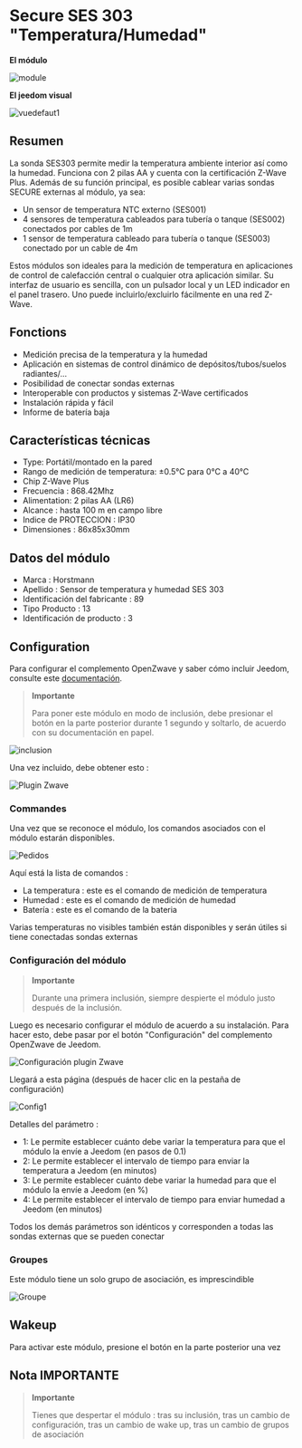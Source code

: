 # Secure SES 303 "Temperatura/Humedad"

**El módulo**

![module](images/secure.ses303/module.jpg)

**El jeedom visual**

![vuedefaut1](images/secure.ses303/vuedefaut1.jpg)

## Resumen

La sonda SES303 permite medir la temperatura ambiente interior así como la humedad. Funciona con 2 pilas AA y cuenta con la certificación Z-Wave Plus. Además de su función principal, es posible cablear varias sondas SECURE externas al módulo, ya sea:

-   Un sensor de temperatura NTC externo (SES001)
-   4 sensores de temperatura cableados para tubería o tanque (SES002) conectados por cables de 1m
-   1 sensor de temperatura cableado para tubería o tanque (SES003) conectado por un cable de 4m

Estos módulos son ideales para la medición de temperatura en aplicaciones de control de calefacción central o cualquier otra aplicación similar. Su interfaz de usuario es sencilla, con un pulsador local y un LED indicador en el panel trasero. Uno puede incluirlo/excluirlo fácilmente en una red Z-Wave.

## Fonctions

-   Medición precisa de la temperatura y la humedad
-   Aplicación en sistemas de control dinámico de depósitos/tubos/suelos radiantes/…​
-   Posibilidad de conectar sondas externas
-   Interoperable con productos y sistemas Z-Wave certificados
-   Instalación rápida y fácil
-   Informe de batería baja

## Características técnicas

-   Type: Portátil/montado en la pared
-   Rango de medición de temperatura: ±0.5°C para 0°C a 40°C
-   Chip Z-Wave Plus
-   Frecuencia : 868.42Mhz
-   Alimentation: 2 pilas AA (LR6)
-   Alcance : hasta 100 m en campo libre
-   Indice de PROTECCION : IP30
-   Dimensiones : 86x85x30mm

## Datos del módulo

-   Marca : Horstmann
-   Apellido : Sensor de temperatura y humedad SES 303
-   Identificación del fabricante : 89
-   Tipo Producto : 13
-   Identificación de producto : 3

## Configuration

Para configurar el complemento OpenZwave y saber cómo incluir Jeedom, consulte este [documentación](https://doc.jeedom.com/es_ES/plugins/automation%20protocol/openzwave/).

> **Importante**
>
> Para poner este módulo en modo de inclusión, debe presionar el botón en la parte posterior durante 1 segundo y soltarlo, de acuerdo con su documentación en papel.

![inclusion](images/secure.ses303/inclusion.jpg)

Una vez incluido, debe obtener esto :

![Plugin Zwave](images/secure.ses303/information.jpg)

### Commandes

Una vez que se reconoce el módulo, los comandos asociados con el módulo estarán disponibles.

![Pedidos](images/secure.ses303/commandes.jpg)

Aquí está la lista de comandos :

-   La temperatura : este es el comando de medición de temperatura
-   Humedad : este es el comando de medición de humedad
-   Batería : este es el comando de la bateria

Varias temperaturas no visibles también están disponibles y serán útiles si tiene conectadas sondas externas

### Configuración del módulo

> **Importante**
>
> Durante una primera inclusión, siempre despierte el módulo justo después de la inclusión.

Luego es necesario configurar el módulo de acuerdo a su instalación. Para hacer esto, debe pasar por el botón "Configuración" del complemento OpenZwave de Jeedom.

![Configuración plugin Zwave](images/plugin/bouton_configuration.jpg)

Llegará a esta página (después de hacer clic en la pestaña de configuración)

![Config1](images/secure.ses303/config1.jpg)

Detalles del parámetro :

-   1: Le permite establecer cuánto debe variar la temperatura para que el módulo la envíe a Jeedom (en pasos de 0.1)
-   2: Le permite establecer el intervalo de tiempo para enviar la temperatura a Jeedom (en minutos)
-   3: Le permite establecer cuánto debe variar la humedad para que el módulo la envíe a Jeedom (en %)
-   4: Le permite establecer el intervalo de tiempo para enviar humedad a Jeedom (en minutos)

Todos los demás parámetros son idénticos y corresponden a todas las sondas externas que se pueden conectar

### Groupes

Este módulo tiene un solo grupo de asociación, es imprescindible

![Groupe](images/secure.ses303/groupe.jpg)

## Wakeup

Para activar este módulo, presione el botón en la parte posterior una vez

Nota IMPORTANTE
---------------

> **Importante**
>
> Tienes que despertar el módulo : tras su inclusión, tras un cambio de configuración, tras un cambio de wake up, tras un cambio de grupos de asociación
